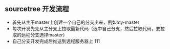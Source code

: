 ## sourcetree 开发流程
* 首先从主干master上创建一个自己的分支出来，例如my-master
* 每次开发先先从主分支上拉取最新代码（选中自己分支，然后拉取代码，要拉取的远程分支选择master）
* 自己分支开发完成后推送到远程服务器上
111

